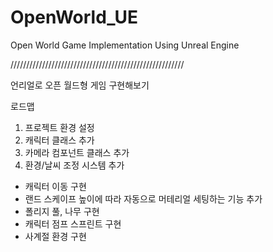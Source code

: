 # OpenWorld_UE
Open World Game Implementation Using Unreal Engine


///////////////////////////////////////////////////////

언리얼로 오픈 월드형 게임 구현해보기

로드맵 
1. 프로젝트 환경 설정
2. 캐릭터 클래스 추가
3. 카메라 컴포넌트 클래스 추가
4. 환경/날씨 조정 시스템 추가
-  캐릭터 이동 구현
-  랜드 스케이프 높이에 따라 자동으로 머테리얼 세팅하는 기능 추가
-  폴리지 풀, 나무 구현
-  캐릭터 점프 스프린트 구현
-  사계절 환경 구현
